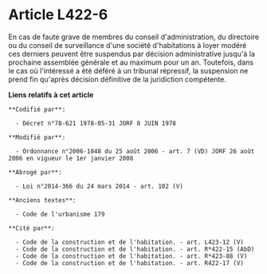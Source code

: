 # Article L422-6

En cas de faute grave de membres du conseil d'administration, du directoire ou du conseil de surveillance d'une société
d'habitations à loyer modéré ces derniers peuvent être suspendus par décision administrative jusqu'à la prochaine assemblée
générale et au maximum pour un an. Toutefois, dans le cas où l'intéressé a été déféré à un tribunal répressif, la suspension
ne prend fin qu'après décision définitive de la juridiction compétente.

**Liens relatifs à cet article**

	**Codifié par**:

	  - Décret n°78-621 1978-05-31 JORF 8 JUIN 1978

	**Modifié par**:

	  - Ordonnance n°2006-1048 du 25 août 2006 - art. 7 (VD) JORF 26 août 2006 en vigueur le 1er janvier 2008

	**Abrogé par**:

	  - Loi n°2014-366 du 24 mars 2014 - art. 102 (V)

	**Anciens textes**:

	  - Code de l'urbanisme 179

	**Cité par**:

	  - Code de la construction et de l'habitation. - art. L423-12 (V)
	  - Code de la construction et de l'habitation. - art. R*422-15 (AbD)
	  - Code de la construction et de l'habitation. - art. R*423-88 (V)
	  - Code de la construction et de l'habitation. - art. R422-17 (V)
